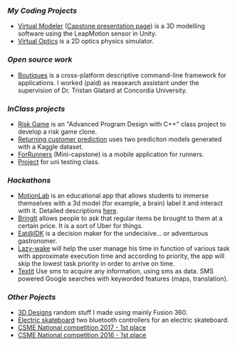 ### _My Coding Projects_
- [Virtual Modeler](https://github.com/LHuss/capstone) ([Capstone presentation page](https://capstone-projects-491.firebaseapp.com/project/ldoLtFn2sw)) is a 3D modelling software using the LeapMotion sensor in Unity. 
- [Virtual Optics](https://github.com/ttogola/VirtualOptics) is a 2D optics physics simulator.

### _Open source work_
- [Boutiques](https://github.com/boutiques/boutiques/tree/master) is a cross-platform descriptive command-line framework for applications. I worked (paid) as reasearch assistant under the supervision of Dr. Tristan Glatard at Concordia University.

### _InClass projects_
- [Risk Game](https://github.com/jacobrs/cli-risk-game) is an "Advanced Program Design with C++" class project to develop a risk game clone.
- [Returning customer prediction](https://github.com/DarrinFong/BigDataProject) uses two prediciton models generated with a Kaggle dataset.
- [ForRunners](https://github.com/DarrinFong/390RoadRunners) (Mini-capstone) is a mobile application for runners.
- [Project](https://github.com/DarrinFong/SOEN345Project) for uni testing class.

### _Hackathons_
- [MotionLab](https://github.com/jacobrs/vr_hackharvard2015) is an educational app that allows students to immerse themselves with a 3d model (for example, a brain) label it and interact with it. Detailed descriptions [here](https://devpost.com/software/motionlab).
- [BringIt](https://github.com/jacobrs/BringIt) allows people to ask that regular items be brought to them at a certain price. It is a sort of Uber for things.
- [Eat@IDK](https://devpost.com/software/eat-idk) is a decision maker for the undecisive... or adventurous gastronomer.
- [Lazy-wake](https://devpost.com/software/lazy-wake) will help the user manage his time in function of various task with approximate execution time and according to priority, the app will skip the lowest task priority in order to arrive on time.
- [Textit](https://devpost.com/software/textit) Use sms to acquire any information, using sms as data. SMS powered Google searches with keyworded features (maps, translation).

### _Other Pojects_
- [3D Designs](https://www.thingiverse.com/redguys/designs) random stuff I made using mainly Fusion 360.
- [Electric skateboard](https://github.com/DarrinFong/ElectricSkateboard) two bluetooth controllers for an electric skateboard.
- [CSME National competition 2017 - 1st place](https://www.youtube.com/watch?v=u0mHt9XDcSc)
- [CSME National competition 2016 - 1st place](https://www.youtube.com/watch?v=GPxew05Movo)
